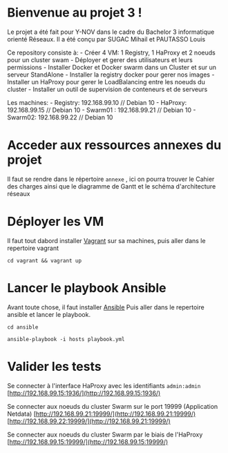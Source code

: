 
# Bienvenue au projet 3 !
Le projet a été fait pour Y-NOV dans le cadre du Bachelor 3 informatique orienté Réseaux. Il a été conçu par SUGAC Mihail et PAUTASSO Louis
	
Ce repository consiste à:
	- Créer 4 VM: 1 Registry, 1 HaProxy et 2 noeuds pour un cluster swam
	- Déployer et gerer des utilisateurs et leurs permissions
	- Installer Docker et Docker swarm dans un Cluster et sur un serveur StandAlone
	- Installer la registry docker pour gerer nos images
	- Installer un HaProxy pour gerer le LoadBalancing entre les noeuds du cluster
	- Installer un outil de supervision de conteneurs et de serveurs

Les machines:
	- Registry: 192.168.99.10 // Debian 10
	- HaProxy: 192.168.99.15 // Debian 10
	- Swarm01 : 192.168.99.21 // Debian 10
	- Swarm02: 192.168.99.22 // Debian 10
	
# Acceder aux ressources annexes du projet
Il faut se rendre dans le répertoire `annexe` , ici on pourra trouver le Cahier des charges ainsi que le diagramme de Gantt et le schéma d'architecture réseaux

	
# Déployer les VM

Il faut tout dabord installer [Vagrant](https://linuxize.com/post/how-to-install-vagrant-on-ubuntu-18-04/) sur  sa machines, puis aller dans le repertoire vagrant 

    cd vagrant && vagrant up

# Lancer le playbook Ansible

Avant toute chose, il faut installer [Ansible](https://docs.ansible.com/ansible/latest/installation_guide/intro_installation.html#installing-ansible-on-ubuntu) Puis aller dans le repertoire ansible et lancer le playbook.

    cd ansible

    ansible-playbook -i hosts playbook.yml

# Valider les tests

Se connecter à l'interface HaProxy avec les identifiants `admin:admin`
[http://192.168.99.15:1936/](http://192.168.99.15:1936/) 

Se connecter aux noeuds du cluster Swarm sur le port 19999 (Application Netdata)
[http://192.168.99.21:19999/](http://192.168.99.21:19999/)
[http://192.168.99.22:19999/](http://192.168.99.21:19999/)

Se connecter aux noeuds du cluster Swarm par le biais de l'HaProxy
[http://192.168.99.15:19999/](http://192.168.99.15:19999/)

